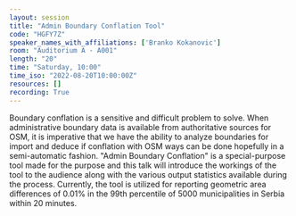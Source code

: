 ```yaml
---
layout: session
title: "Admin Boundary Conflation Tool"
code: "HGFY7Z"
speaker_names_with_affiliations: ['Branko Kokanovic']
room: "Auditorium A - A001"
length: "20"
time: "Saturday, 10:00"
time_iso: "2022-08-20T10:00:00Z"
resources: []
recording: True
---
```


Boundary conflation is a sensitive and difficult problem to solve. When administrative boundary data is available from authoritative sources for OSM, it is imperative that we have the ability to analyze boundaries for import and deduce if conflation with OSM ways can be done hopefully in a semi-automatic fashion. &#34;Admin Boundary Conflation&#34; is a special-purpose tool made for the purpose and this talk will introduce the workings of the tool to the audience along with the various output statistics available during the process. Currently, the tool is utilized for reporting geometric area differences of 0.01% in the 99th percentile of 5000 municipalities in Serbia within 20 minutes.

